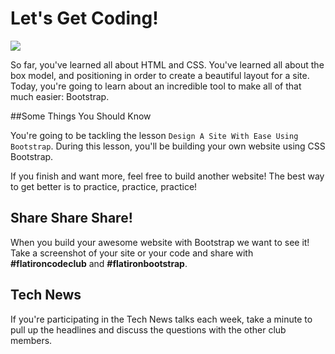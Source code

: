 # Let's Get Coding!

<img src="http://25.media.tumblr.com/7716ef547264521e476a067b1c8d2717/tumblr_mwjlmfJ1vx1rkiuhro1_500.gif">

So far, you've learned all about HTML and CSS. You've learned all about the box model, and positioning in order to create a beautiful layout for a site. Today, you're going to learn about an incredible tool to make all of that much easier: Bootstrap.

##Some Things You Should Know

You're going to be tackling the lesson `Design A Site With Ease Using Bootstrap`. During this lesson, you'll be building your own website using CSS Bootstrap. 

If you finish and want more, feel free to build another website! The best way to get better is to practice, practice, practice!

## Share Share Share!

When you build your awesome website with Bootstrap we want to see it! Take a screenshot of your site or your code and share with **\#flatironcodeclub** and **\#flatironbootstrap**.


## Tech News

If you're participating in the Tech News talks each week, take a minute to pull up the headlines and discuss the questions with the other club members.

